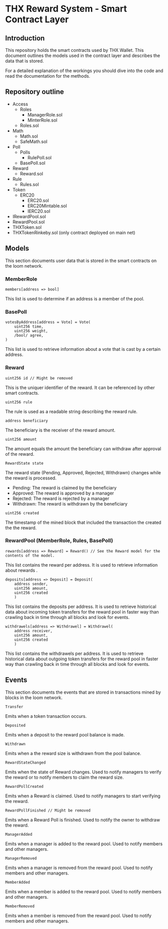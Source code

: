 # THX Reward System - Smart Contract Layer

## Introduction

This repository holds the smart contracts used by THX Wallet. This document outlines the models used in the contract layer and describes the data that is stored.

For a detailed explanation of the workings you should dive into the code and read the documentation for the methods.

## Repository outline
* Access
  * Roles
    * ManagerRole.sol
    * MinterRole.sol
  * Roles.sol
* Math
  * Math.sol
  * SafeMath.sol
* Poll
  * Polls
    * RulePoll.sol
  * BasePoll.sol
* Reward
  * Reward.sol
* Rule
  * Rules.sol
* Token
  * ERC20
    * ERC20.sol
    * ERC20Mintable.sol
    * IERC20.sol
* IRewardPool.sol
* RewardPool.sol
* THXToken.sol
* THXTokenRinkeby.sol (only contract deployed on main net)

## Models
This section documents user data that is stored in the smart contracts on the loom network.

### MemberRole
```
members[address => bool]
```
This list is used to determine if an address is a member of the pool.

### BasePoll
```
votesByAddress[address = Vote] = Vote(
	uint256 time,
	uint256 weight,
	/bool/ agree,
)
```
This list is used to retrieve information about a vote that is cast by a certain address.

### Reward
```
uint256 id // Might be removed
```
This is the uniquer identifier of the reward. It can be referenced by other smart contracts.

```
uint256 rule
```
The rule is used as a readable string describing the reward rule.

```
address beneficiary
```
The beneficiary is the receiver of the reward amount.

```
uint256 amount
```
The amount equals the amount the beneficiary can withdraw after approval of the reward.

```
RewardState state
```
The reward state (Pending, Approved, Rejected, Withdrawn) changes while the reward is processed.

* Pending: The reward is claimed by the beneficiary
* Approved: The reward is approved by a manager
* Rejected: The reward is rejected by a manager
* Withdrawn: The reward is withdrawn by the beneficiary

```
uint256 created
```
The timestamp of the mined block that included the transaction the created the the reward.

### RewardPool (MemberRole, Rules, BasePoll)
```
rewards[address => Reward] = Reward() // See the Reward model for the contents of the model.
```
This list contains the reward per address. It is used to retrieve information about rewards .

```
deposits[address => Deposit] = Deposit(
    address sender,
    uint256 amount,
    uint256 created
    )
```
This list contains the deposits per address. It is used to retrieve historical data about incoming token transfers for the reward pool in faster way than crawling back in time through all blocks and look for events.

```
withdrawels[address => Withdrawel] = Withdrawel(
    address receiver,
    uint256 amount,
    uint256 created
    )
```
This list contains the withdrawels per address. It is used to retrieve historical data about outgoing token transfers for the reward pool in faster way than crawling back in time through all blocks and look for events.

## Events
This section documents the events that are stored in transactions mined by blocks in the loom network.

```
Transfer
```
Emits when a token transaction occurs.
```
Deposited
```
Emits when a deposit to the reward pool balance is made.
```
Withdrawn
```
Emits when a the reward size is withdrawn from the pool balance.
```
RewardStateChanged
```
Emits when the state of Reward changes. Used to notify managers to verify the reward or to notify members to claim the reward size.
```
RewardPollCreated
```
Emits when a Reward is claimed. Used to notify managers to start verifying the reward.
```
RewardPollFinished // Might be removed
```
Emits when a Reward Poll is finished. Used to notify the owner to withdraw the reward.
```
ManagerAdded
```
Emits when a manager is added to the reward pool. Used to notify members and other managers.
```
ManagerRemoved
```
Emits when a manager is removed from the reward pool. Used to notify members and other managers.
```
MemberAdded
```
Emits when a member is added to the reward pool. Used to notify members and other managers.
```
MemberRemoved
```
Emits when a member is removed from the reward pool. Used to notify members and other managers.